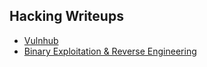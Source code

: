 ## Hacking Writeups

  * <a href="https://astasinos.github.io/Writeups/Vulnhub">Vulnhub</a>
  * <a href="https://astasinos.github.io/Writeups/Binary%20Exploitation%20%26%20Reverse%20Engineering">Binary Exploitation & Reverse Engineering</a>
  
